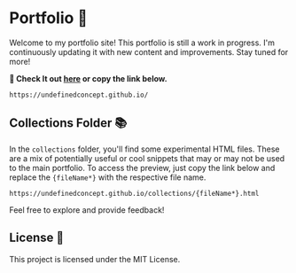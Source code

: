 # Portfolio 📝

Welcome to my portfolio site! This portfolio is still a work in progress. I'm continuously updating it with new content and improvements. Stay tuned for more!

**📌 Check It out [here](https://undefinedconcept.github.io/) or copy the link below.**
```
https://undefinedconcept.github.io/
```

## Collections Folder 📚

In the `collections` folder, you'll find some experimental HTML files. These are a mix of potentially useful or cool snippets that may or may not be used to the main portfolio. To access the preview, just copy the link below and replace the `{fileName*}` with the respective file name.
```
https://undefinedconcept.github.io/collections/{fileName*}.html
```

Feel free to explore and provide feedback!


## License 📜

This project is licensed under the MIT License.
